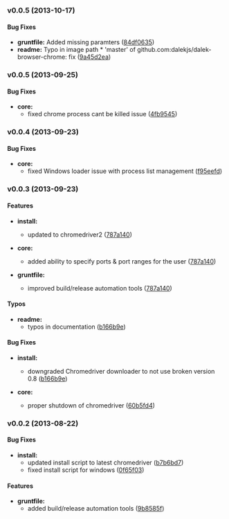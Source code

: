 <a name="v0.0.5"></a>
### v0.0.5 (2013-10-17)


#### Bug Fixes

* **gruntfile:** Added missing paramters ([84df0635](http://github.com/dalekjs/dalek-browser-chrome/commit/84df06351cf4a2200bacf33e84af683d337dab86))
* **readme:** Typo in image path * 'master' of github.com:dalekjs/dalek-browser-chrome:   fix  ([9a45d2ea](http://github.com/dalekjs/dalek-browser-chrome/commit/9a45d2eab36689ec43dd83ea2ff4913094bc3679))

<a name="v0.0.5"></a>
### v0.0.5 (2013-09-25)

#### Bug Fixes

* **core:**
  * fixed chrome process cant be killed issue ([4fb9545](https://github.com/dalekjs/dalek-browser-chrome/commit/4fb954598586a656c904b3b2abcb999fca2727ef))

<a name="v0.0.4"></a>
### v0.0.4 (2013-09-23)

#### Bug Fixes

* **core:**
  * fixed Windows loader issue with process list management ([f95eefd](https://github.com/dalekjs/dalek-browser-chrome/commit/f95eefd24268c2fdcf8d80091c793895dc795dc4))

<a name="v0.0.3"></a>
### v0.0.3 (2013-09-23)

#### Features

* **install:**
  * updated to chromedriver2 ([787a140](https://github.com/dalekjs/dalek-browser-chrome/commit/787a140d50c762c482dd8721f4194e8df79945d0))

* **core:**
  * added ability to specify ports & port ranges for the user ([787a140](https://github.com/dalekjs/dalek-browser-chrome/commit/787a140d50c762c482dd8721f4194e8df79945d0))

* **gruntfile:**
  * improved build/release automation tools ([787a140](https://github.com/dalekjs/dalek-browser-chrome/commit/787a140d50c762c482dd8721f4194e8df79945d0))

#### Typos

* **readme:**
  * typos in documentation ([b166b9e](https://github.com/dalekjs/dalek-browser-chrome/commit/d17ecda2486a3d1565097dfe1a9e0147c2c17711))

#### Bug Fixes

* **install:**
  * downgraded Chromedriver downloader to not use broken version 0.8 ([b166b9e](https://github.com/dalekjs/dalek-browser-chrome/commit/b166b9ecf65f2be0ff79ec4a5f708a7f2e0bd450))

* **core:**
  * proper shutdown of chromedriver ([60b5fd4](https://github.com/dalekjs/dalek-browser-chrome/commit/60b5fd47dad069d062510c782a5db01fed6122c8))

<a name="v0.0.2"></a>
### v0.0.2 (2013-08-22)

#### Bug Fixes

* **install:**
  * updated install script to latest chromedriver ([b7b6bd7](https://github.com/dalekjs/dalek-browser-chrome/commit/b7b6bd7efde1750f5d7e617566448372b6a2afc9))
  * fixed install script for windows ([0f65f03](https://github.com/dalekjs/dalek-browser-chrome/commit/0f65f0335facdf9f8039c94ca2d4448b3a7ef6f7))

#### Features

* **gruntfile:**
  * added build/release automation tools ([9b8585f](https://github.com/dalekjs/dalek-browser-chrome/commit/9b8585fd54c6f4ce8f06f24e2c97385094e56bb7))
